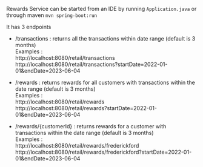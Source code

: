 Rewards Service can be started from an IDE by running `Application.java` or through maven `mvn spring-boot:run`

It has 3 endpoints  
- /transactions : returns all the transactions within date range (default is 3 months)  
Examples :  
  http://localhost:8080/retail/transactions  
  http://localhost:8080/retail/transactions?startDate=2022-01-01&endDate=2023-06-04


- /rewards : returns rewards for all customers with transactions within the date range (default is 3 months)  
Examples :  
  http://localhost:8080/retail/rewards  
  http://localhost:8080/retail/rewards?startDate=2022-01-01&endDate=2023-06-04


- /rewards/{customerId} : returns rewards for a customer with transactions within the date range (default is 3 months)  
Examples :  
  http://localhost:8080/retail/rewards/frederickford  
  http://localhost:8080/retail/rewards/frederickford?startDate=2022-01-01&endDate=2023-06-04
